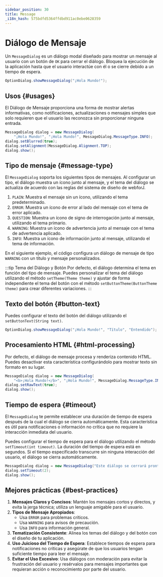 ```yaml
---
sidebar_position: 30
title: Message
_i18n_hash: 575bdfd5364ffdbd911ac0ebe0628359
---
```

# Diálogo de Mensaje

<DocChip chip='shadow' />
<DocChip chip='since' label='24.02' />
<JavadocLink type="foundation" location="com/webforj/component/optiondialog/MessageDialog" top='true'/>

Un `MessageDialog` es un diálogo modal diseñado para mostrar un mensaje al usuario con un botón de `OK` para cerrar el diálogo. Bloquea la ejecución de la aplicación hasta que el usuario interactúe con él o se cierre debido a un tiempo de espera.

```java
OptionDialog.showMessageDialog("¡Hola Mundo!");
```

## Usos {#usages}

El Diálogo de Mensaje proporciona una forma de mostrar alertas informativas, como notificaciones, actualizaciones o mensajes simples que solo requieren que el usuario las reconozca sin proporcionar ninguna entrada.

```java showLineNumbers
MessageDialog dialog = new MessageDialog(
    "¡Hola Mundo!", "¡Hola Mundo!", MessageDialog.MessageType.INFO);
dialog.setBlurred(true);
dialog.setAlignment(MessageDialog.Alignment.TOP);
dialog.show();
```

## Tipo de mensaje {#message-type}

El `MessageDialog` soporta los siguientes tipos de mensajes. Al configurar un tipo, el diálogo muestra un ícono junto al mensaje, y el tema del diálogo se actualiza de acuerdo con las reglas del sistema de diseño de webforJ.

1. `PLAIN`: Muestra el mensaje sin un ícono, utilizando el tema predeterminado.
2. `ERROR`: Muestra un ícono de error al lado del mensaje con el tema de error aplicado.
3. `QUESTION`: Muestra un ícono de signo de interrogación junto al mensaje, utilizando el tema primario.
4. `WARNING`: Muestra un ícono de advertencia junto al mensaje con el tema de advertencia aplicado.
5. `INFO`: Muestra un ícono de información junto al mensaje, utilizando el tema de información.

En el siguiente ejemplo, el código configura un diálogo de mensaje de tipo `WARNING` con un título y mensaje personalizados.

<ComponentDemo 
path='/webforj/messagedialogtype?' 
javaE='https://raw.githubusercontent.com/webforj/webforj-documentation/refs/heads/main/src/main/java/com/webforj/samples/views/optiondialog/message/MessageDialogTypeView.java'
height = '350px'
/>

:::tip Tema del Diálogo y Botón
Por defecto, el diálogo determina el tema en función del tipo de mensaje. Puedes personalizar el tema del diálogo utilizando el método `setTheme(Theme theme)` y ajustar de forma independiente el tema del botón con el método `setButtonTheme(ButtonTheme theme)` para crear diferentes variaciones.
:::

## Texto del botón {#button-text}

Puedes configurar el texto del botón del diálogo utilizando el `setButtonText(String text)`.

```java
OptionDialog.showMessageDialog("¡Hola Mundo!", "Título", "Entendido");
```

## Procesamiento HTML {#html-processing}

Por defecto, el diálogo de mensaje procesa y renderiza contenido HTML. Puedes desactivar esta característica configurándolo para mostrar texto sin formato en su lugar.

```java showLineNumbers
MessageDialog dialog = new MessageDialog(
    "<b>¡Hola Mundo!</b>", "¡Hola Mundo!", MessageDialog.MessageType.INFO);
dialog.setRawText(true);
dialog.show();
```

## Tiempo de espera {#timeout}

El `MessageDialog` te permite establecer una duración de tiempo de espera después de la cual el diálogo se cierra automáticamente. Esta característica es útil para notificaciones o información no crítica que no requiere la interacción inmediata del usuario.

Puedes configurar el tiempo de espera para el diálogo utilizando el método `setTimeout(int timeout)`. La duración del tiempo de espera está en segundos. Si el tiempo especificado transcurre sin ninguna interacción del usuario, el diálogo se cierra automáticamente.

```java showLineNumbers
MessageDialog dialog = new MessageDialog("Este diálogo se cerrará pronto", "Tiempo de espera");
dialog.setTimeout(2);
dialog.show();
```

## Mejores prácticas {#best-practices}

1. **Mensajes Claros y Concisos**: Mantén los mensajes cortos y directos, y evita la jerga técnica; utiliza un lenguaje amigable para el usuario.
2. **Tipos de Mensaje Apropiados**:
   - Usa `ERROR` para problemas críticos.
   - Usa `WARNING` para avisos de precaución.
   - Usa `INFO` para información general.
3. **Tematización Consistente**: Alinea los temas del diálogo y del botón con el diseño de tu aplicación.
4. **Uso Juicioso del Tiempo de Espera**: Establece tiempos de espera para notificaciones no críticas y asegúrate de que los usuarios tengan suficiente tiempo para leer el mensaje.
5. **Evitar el Uso Excesivo**: Usa diálogos con moderación para evitar la frustración del usuario y resérvalos para mensajes importantes que requieran acción o reconocimiento por parte del usuario.
